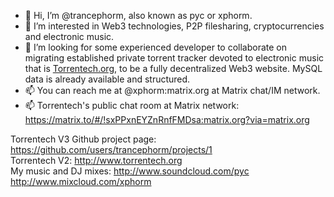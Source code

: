 - 👋 Hi, I’m @trancephorm, also known as pyc or xphorm.
- 👀 I’m interested in Web3 technologies, P2P filesharing, cryptocurrencies and electronic music.
- 💞️ I’m looking for some experienced developer to collaborate on migrating established private torrent tracker devoted to electronic music that is [Torrentech.org](http://www.torrentech.org), to be a fully decentralized Web3 website. MySQL data is already available and structured.
- 📫 You can reach me at @xphorm:matrix.org at Matrix chat/IM network.
- 📫 Torrentech's public chat room at Matrix network: https://matrix.to/#/!sxPPxnEYZnRnfFMDsa:matrix.org?via=matrix.org

Torrentech V3 Github project page: https://github.com/users/trancephorm/projects/1  
Torrentech V2: http://www.torrentech.org  
My music and DJ mixes: http://www.soundcloud.com/pyc http://www.mixcloud.com/xphorm
